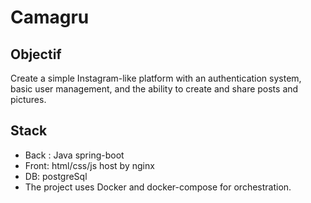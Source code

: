 # Camagru

## Objectif

Create a simple Instagram-like platform with an authentication system, basic user management, and the ability to create and share posts and pictures.

## Stack

* Back : Java spring-boot
* Front: html/css/js host by nginx
* DB: postgreSql
* The project uses Docker and docker-compose for orchestration.

